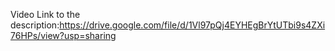 Video Link to the description:https://drive.google.com/file/d/1Vl97pQj4EYHEgBrYtUTbi9s4ZXi76HPs/view?usp=sharing
